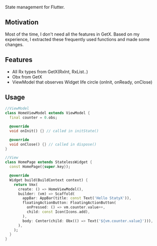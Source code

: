 State management for Flutter.

## Motivation

Most of the time, I don't need all the features in GetX. Based on my experience, I extracted these frequently used functions and made some changes.

## Features

- All Rx types from GetX(RxInt, RxList..)
- Obx from GetX
- ViewModel that observes Widget life circle (onInit, onReady, onClose)

## Usage

```dart
//ViewModel
class HomeViewModel extends ViewModel {
  final counter = 0.obs;

  @override
  void onInit() {} // called in initState()

  @override
  void onClose() {} // called in dispose()
}

//View
class HomePage extends StatelessWidget {
  const HomePage({super.key});

  @override
  Widget build(BuildContext context) {
    return Vmx(
      create: () => HomeViewModel(),
      builder: (vm) => Scaffold(
        appBar: AppBar(title: const Text('Hello StatyX')),
        floatingActionButton: FloatingActionButton(
          onPressed: () => vm.counter.value++,
          child: const Icon(Icons.add),
        ),
        body: Center(child: Obx(() => Text('${vm.counter.value}'))),
      ),
    );
  }
}




```

